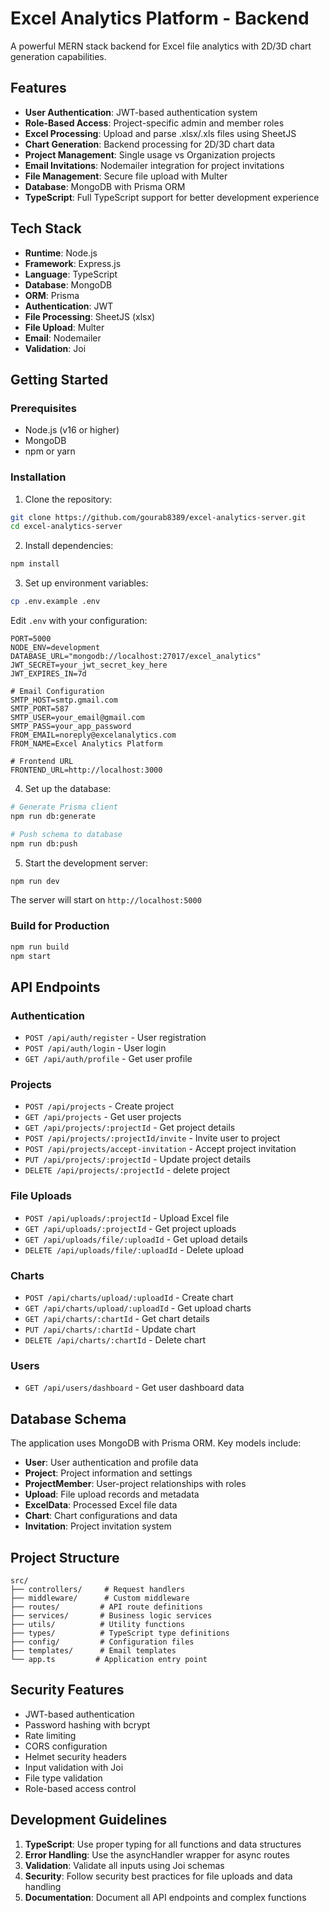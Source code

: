 # Excel Analytics Platform - Backend

A powerful MERN stack backend for Excel file analytics with 2D/3D chart generation capabilities.

## Features

- **User Authentication**: JWT-based authentication system
- **Role-Based Access**: Project-specific admin and member roles
- **Excel Processing**: Upload and parse .xlsx/.xls files using SheetJS
- **Chart Generation**: Backend processing for 2D/3D chart data
- **Project Management**: Single usage vs Organization projects
- **Email Invitations**: Nodemailer integration for project invitations
- **File Management**: Secure file upload with Multer
- **Database**: MongoDB with Prisma ORM
- **TypeScript**: Full TypeScript support for better development experience

## Tech Stack

- **Runtime**: Node.js
- **Framework**: Express.js
- **Language**: TypeScript
- **Database**: MongoDB
- **ORM**: Prisma
- **Authentication**: JWT
- **File Processing**: SheetJS (xlsx)
- **File Upload**: Multer
- **Email**: Nodemailer
- **Validation**: Joi

## Getting Started

### Prerequisites

- Node.js (v16 or higher)
- MongoDB
- npm or yarn

### Installation

1. Clone the repository:
```bash
git clone https://github.com/gourab8389/excel-analytics-server.git
cd excel-analytics-server
```

2. Install dependencies:
```bash
npm install
```

3. Set up environment variables:
```bash
cp .env.example .env
```

Edit `.env` with your configuration:
```env
PORT=5000
NODE_ENV=development
DATABASE_URL="mongodb://localhost:27017/excel_analytics"
JWT_SECRET=your_jwt_secret_key_here
JWT_EXPIRES_IN=7d

# Email Configuration
SMTP_HOST=smtp.gmail.com
SMTP_PORT=587
SMTP_USER=your_email@gmail.com
SMTP_PASS=your_app_password
FROM_EMAIL=noreply@excelanalytics.com
FROM_NAME=Excel Analytics Platform

# Frontend URL
FRONTEND_URL=http://localhost:3000
```

4. Set up the database:
```bash
# Generate Prisma client
npm run db:generate

# Push schema to database
npm run db:push
```

5. Start the development server:
```bash
npm run dev
```

The server will start on `http://localhost:5000`

### Build for Production

```bash
npm run build
npm start
```

## API Endpoints

### Authentication
- `POST /api/auth/register` - User registration
- `POST /api/auth/login` - User login
- `GET /api/auth/profile` - Get user profile

### Projects
- `POST /api/projects` - Create project
- `GET /api/projects` - Get user projects
- `GET /api/projects/:projectId` - Get project details
- `POST /api/projects/:projectId/invite` - Invite user to project
- `POST /api/projects/accept-invitation` - Accept project invitation
- `PUT /api/projects/:projectId` - Update project details
- `DELETE /api/projects/:projectId` - delete project

### File Uploads
- `POST /api/uploads/:projectId` - Upload Excel file
- `GET /api/uploads/:projectId` - Get project uploads
- `GET /api/uploads/file/:uploadId` - Get upload details
- `DELETE /api/uploads/file/:uploadId` - Delete upload

### Charts
- `POST /api/charts/upload/:uploadId` - Create chart
- `GET /api/charts/upload/:uploadId` - Get upload charts
- `GET /api/charts/:chartId` - Get chart details
- `PUT /api/charts/:chartId` - Update chart
- `DELETE /api/charts/:chartId` - Delete chart

### Users
- `GET /api/users/dashboard` - Get user dashboard data

## Database Schema

The application uses MongoDB with Prisma ORM. Key models include:

- **User**: User authentication and profile data
- **Project**: Project information and settings
- **ProjectMember**: User-project relationships with roles
- **Upload**: File upload records and metadata
- **ExcelData**: Processed Excel file data
- **Chart**: Chart configurations and data
- **Invitation**: Project invitation system

## Project Structure

```
src/
├── controllers/     # Request handlers
├── middleware/      # Custom middleware
├── routes/         # API route definitions
├── services/       # Business logic services
├── utils/          # Utility functions
├── types/          # TypeScript type definitions
├── config/         # Configuration files
├── templates/      # Email templates
└── app.ts         # Application entry point
```

## Security Features

- JWT-based authentication
- Password hashing with bcrypt
- Rate limiting
- CORS configuration
- Helmet security headers
- Input validation with Joi
- File type validation
- Role-based access control

## Development Guidelines

1. **TypeScript**: Use proper typing for all functions and data structures
2. **Error Handling**: Use the asyncHandler wrapper for async routes
3. **Validation**: Validate all inputs using Joi schemas
4. **Security**: Follow security best practices for file uploads and data handling
5. **Documentation**: Document all API endpoints and complex functions
